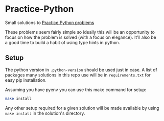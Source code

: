 # Practice-Python

Small solutions to [Practice Python problems](https://www.practicepython.org/)

These problems seem fairly simple so ideally this will be an opportunity to focus on how the problem is solved (with a focus on elegance). It'll also be a good time to build a habit of using type hints in python.

## Setup

The python version in `.python-version` should be used just in case.
A list of packages many solutions in this repo use will be in `requirements.txt` for easy pip installation.

Assuming you have pyenv you can use this make command for setup:

```zsh
make install
```

Any other setup required for a given solution will be made available by using `make install` in the solution's directory.

